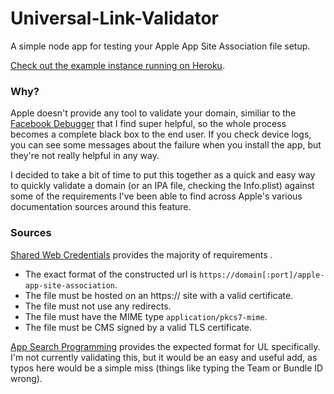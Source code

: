 # Universal-Link-Validator
A simple node app for testing your Apple App Site Association file setup.

[Check out the example instance running on Heroku](https://limitless-sierra-4673.herokuapp.com/).

### Why?
Apple doesn't provide any tool to validate your domain, similiar to the [Facebook Debugger](https://developers.facebook.com/tools/debug/) that I find super helpful, so the whole process becomes a complete black box to the end user. If you check device logs, you can see some messages about the failure when you install the app, but they're not really helpful in any way.

I decided to take a bit of time to put this together as a quick and easy way to quickly validate a domain (or an IPA file, checking the Info.plist) against some of the requirements I've been able to find across Apple's various documentation sources around this feature.

### Sources
[Shared Web Credentials](https://developer.apple.com/library/ios/documentation/Security/Reference/SharedWebCredentialsRef/) provides the majority of requirements .
  * The exact format of the constructed url is `https://domain[:port]/apple-app-site-association`.
  * The file must be hosted on an https:// site with a valid certificate.
  * The file must not use any redirects.
  * The file must have the MIME type `application/pkcs7-mime`.
  * The file must be CMS signed by a valid TLS certificate.

[App Search Programming](https://developer.apple.com/library/prerelease/ios/documentation/General/Conceptual/AppSearch/UniversalLinks.html#//apple_ref/doc/uid/TP40016308-CH12) provides the expected format for UL specifically. I'm not currently validating this, but it would be an easy and useful add, as typos here would be a simple miss (things like typing the Team or Bundle ID wrong).
